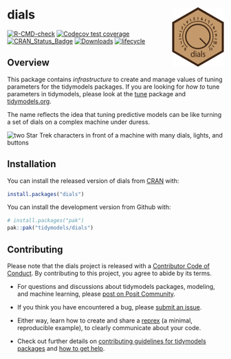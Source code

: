 
<!-- README.md is generated from README.Rmd. Please edit that file -->

# dials <a href="https://dials.tidymodels.org/"><img src="man/figures/logo.png" align="right" height="138" alt="a stylized black dial on a beige background" /></a>

<!-- badges: start -->

[![R-CMD-check](https://github.com/tidymodels/dials/actions/workflows/R-CMD-check.yaml/badge.svg)](https://github.com/tidymodels/dials/actions/workflows/R-CMD-check.yaml)
[![Codecov test
coverage](https://codecov.io/gh/tidymodels/dials/branch/main/graph/badge.svg)](https://app.codecov.io/gh/tidymodels/dials?branch=main)
[![CRAN_Status_Badge](http://www.r-pkg.org/badges/version/dials)](https://CRAN.R-project.org/package=dials)
[![Downloads](http://cranlogs.r-pkg.org/badges/dials)](https://CRAN.R-project.org/package=dials)
[![lifecycle](https://img.shields.io/badge/lifecycle-stable-brightgreen.svg)](https://lifecycle.r-lib.org/articles/stages.html)
<!-- badges: end -->

## Overview

This package contains *infrastructure* to create and manage values of
tuning parameters for the tidymodels packages. If you are looking for
*how to* tune parameters in tidymodels, please look at the
[tune](https://tune.tidymodels.org/) package and
[tidymodels.org](https://www.tidymodels.org/).

The name reflects the idea that tuning predictive models can be like
turning a set of dials on a complex machine under duress.

<img src="http://tos.trekcore.com/hd/albums/1x04hd/thenakedtimehd1013.jpg" width="576" alt="two Star Trek characters in front of a machine with many dials, lights, and buttons">

## Installation

You can install the released version of dials from
[CRAN](https://CRAN.R-project.org) with:

``` r
install.packages("dials")
```

You can install the development version from Github with:

``` r
# install.packages("pak")
pak::pak("tidymodels/dials")
```

## Contributing

Please note that the dials project is released with a [Contributor Code
of Conduct](https://dials.tidymodels.org/CODE_OF_CONDUCT.html). By
contributing to this project, you agree to abide by its terms.

- For questions and discussions about tidymodels packages, modeling, and
  machine learning, please [post on Posit
  Community](https://forum.posit.co/new-topic?category_id=15&tags=tidymodels,question).

- If you think you have encountered a bug, please [submit an
  issue](https://github.com/tidymodels/dials/issues).

- Either way, learn how to create and share a
  [reprex](https://reprex.tidyverse.org/articles/articles/learn-reprex.html)
  (a minimal, reproducible example), to clearly communicate about your
  code.

- Check out further details on [contributing guidelines for tidymodels
  packages](https://www.tidymodels.org/contribute/) and [how to get
  help](https://www.tidymodels.org/help/).
